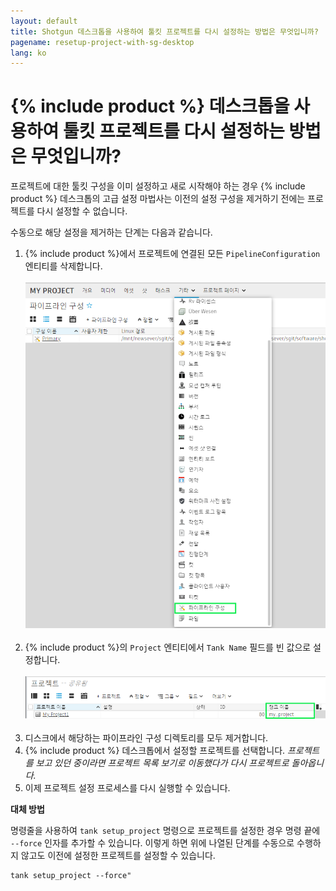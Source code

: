 ```yaml
---
layout: default
title: Shotgun 데스크톱을 사용하여 툴킷 프로젝트를 다시 설정하는 방법은 무엇입니까?
pagename: resetup-project-with-sg-desktop
lang: ko
---
```


# {% include product %} 데스크톱을 사용하여 툴킷 프로젝트를 다시 설정하는 방법은 무엇입니까?

프로젝트에 대한 툴킷 구성을 이미 설정하고 새로 시작해야 하는 경우 {% include product %} 데스크톱의 고급 설정 마법사는 이전의 설정 구성을 제거하기 전에는 프로젝트를 다시 설정할 수 없습니다.

수동으로 해당 설정을 제거하는 단계는 다음과 같습니다.

1. {% include product %}에서 프로젝트에 연결된 모든 `PipelineConfiguration` 엔티티를 삭제합니다.<br/><br/>![PipelineConfiguration 엔티티 페이지에 액세스](images/pipeline-configuration-entity-page.png)<br/><br/>
2. {% include product %}의 `Project` 엔티티에서 `Tank Name` 필드를 빈 값으로 설정합니다.<br/><br/>![프로젝트 탱크 이름 필드 지우기](images/clear-project-tank-name.png)<br/><br/>
3. 디스크에서 해당하는 파이프라인 구성 디렉토리를 모두 제거합니다.
4. {% include product %} 데스크톱에서 설정할 프로젝트를 선택합니다. *프로젝트를 보고 있던 중이라면 프로젝트 목록 보기로 이동했다가 다시 프로젝트로 돌아옵니다.*
6. 이제 프로젝트 설정 프로세스를 다시 실행할 수 있습니다.

**대체 방법**

명령줄을 사용하여 `tank setup_project` 명령으로 프로젝트를 설정한 경우 명령 끝에 `--force` 인자를 추가할 수 있습니다. 이렇게 하면 위에 나열된 단계를 수동으로 수행하지 않고도 이전에 설정한 프로젝트를 설정할 수 있습니다.

    tank setup_project --force"


